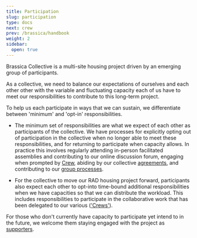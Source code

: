 ```yaml
---
title: Participation
slug: participation
type: docs
next: crew
prev: /brassica/handbook
weight: 2
sidebar:
  open: true
---
```


Brassica Collective is a multi-site housing project driven by an emerging group of participants. 

As a collective, we need to balance our expectations of ourselves and each other other with the variable and fluctuating capacity each of us have to meet our responsibilities to contribute to this long-term project. 

To help us each participate in ways that we can sustain, we differentiate between 'minimum' and 'opt-in' responsibilities. 

- The minimum set of responsibilities are what we expect of each other as participants of the collective. We have processes for explicitly opting out of participation in the collective when no longer able to meet these responsibilities, and for returning to participate when capacity allows. In practice this involves regularly attending in-person facilitated assemblies and contributing to our online discussion forum, engaging when prompted by [Crew](../crew/), abiding by our collective [agreements](../../agreements/), and contributing to our [group processes](../../interim_processes/).

- For the collective to move our RAD housing project forward, participants also expect each other to opt-into time-bound additional responsibilities when we have capacities so that we can distribute the workload. This includes responsibilities to participate in the collaborative work that has been delegated to our various (['Crews']()).  

For those who don't currently have capacity to participate yet intend to in the future, we welcome them staying engaged with the project as [supporters](.../supporters/).